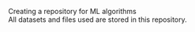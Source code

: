 Creating a repository for ML algorithms     
All datasets and files used are stored in this repository.
